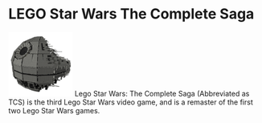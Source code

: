 LEGO Star Wars The Complete Saga
============
<img src="https://raw.githubusercontent.com/AlubJ/TTGames-LEGO-Documentation/main/media/icons/TCS.png" alt="Lego Star Wars: The Complete Saga icon" width="128"/>
Lego Star Wars: The Complete Saga (Abbreviated as TCS) is the third Lego Star Wars video game, and is a remaster of the first two Lego Star Wars games.
